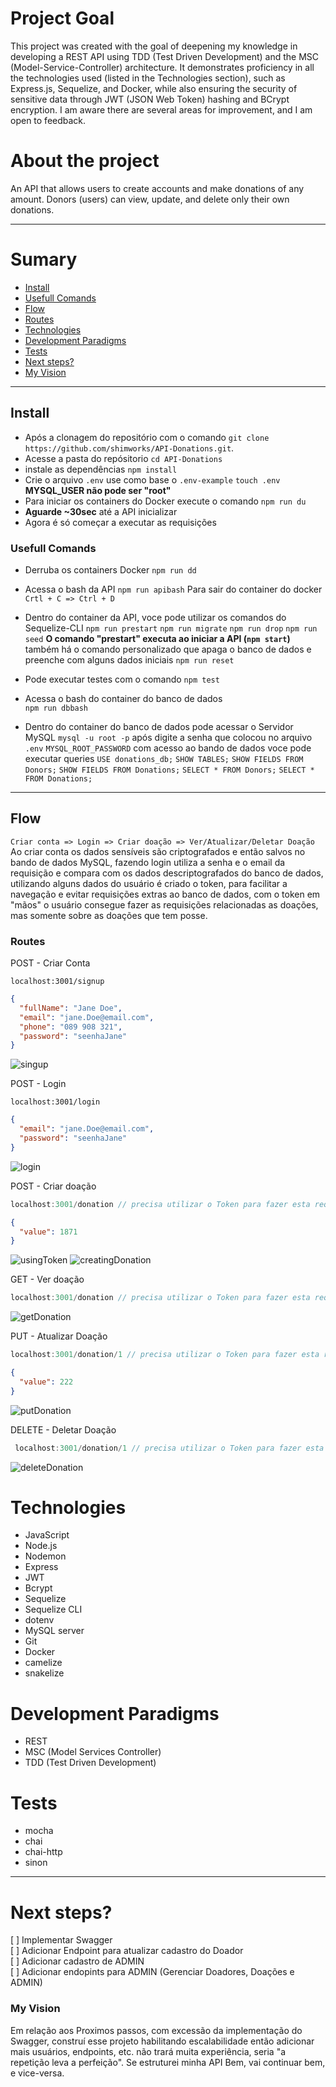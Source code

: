 # Project Goal

This project was created with the goal of deepening my knowledge in developing a REST API using TDD (Test Driven Development) and the MSC (Model-Service-Controller) architecture. It demonstrates proficiency in all the technologies used (listed in the Technologies section), such as Express.js, Sequelize, and Docker, while also ensuring the security of sensitive data through JWT (JSON Web Token) hashing and BCrypt encryption.
I am aware there are several areas for improvement, and I am open to feedback.


# About the project

An API that allows users to create accounts and make donations of any amount. Donors (users) can view, update, and delete only their own donations.

---
# Sumary

- [Install](#install)
- [Usefull Comands](#usefull-comands)
- [Flow](#flow)
- [Routes](#routes)
- [Technologies](#technologies)
- [Development Paradigms](#development-paradigms)
- [Tests](#tests)
- [Next steps?](#next-steps)
- [My Vision](#my-vision)
---

## Install

* Após a clonagem do repositório com o comando
`git clone https://github.com/shimworks/API-Donations.git`.
* Acesse a pasta do repósitorio
`cd API-Donations`
* instale as dependências
`npm install`
* Crie o arquivo `.env` use como base o `.env-example`
`touch .env`
**MYSQL_USER não pode ser "root"**
* Para iniciar os containers do Docker execute o comando `npm run du`
* **Aguarde ~30sec** até a API inicializar
* Agora é só começar a executar as requisições

### Usefull Comands

- Derruba os containers Docker 
  `npm run dd`
  
- Acessa o bash da API 
  `npm run apibash`
  Para sair do container do docker `Crtl + C => Ctrl + D`
- Dentro do container da API, voce pode utilizar os comandos do Sequelize-CLI
  `npm run prestart` `npm run migrate` `npm run drop` `npm run seed` 
  **O comando "prestart" executa ao iniciar a API (`npm start`)**
  também há o comando personalizado que apaga o banco de dados e preenche com alguns dados iniciais
  `npm run reset`
- Pode executar testes com o comando
  `npm test`
- Acessa o bash do container do banco de dados  
  `npm run dbbash`
- Dentro do container do banco de dados pode acessar o Servidor MySQL
  `mysql -u root -p` após digite a senha que colocou no arquivo `.env` `MYSQL_ROOT_PASSWORD` com acesso ao bando de dados voce pode executar queries
  `USE donations_db;`
  `SHOW TABLES;`
  `SHOW FIELDS FROM Donors;`
  `SHOW FIELDS FROM Donations;`
  `SELECT * FROM Donors;`
  `SELECT * FROM Donations;`
---
## Flow

`Criar conta => Login => Criar doação => Ver/Atualizar/Deletar Doação`
Ao criar conta os dados sensíveis são criptografados e então salvos no bando de dados MySQL, fazendo login utiliza a senha e o email da requisição e compara com os dados descriptografados do banco de dados, utilizando alguns dados do usuário é criado o token, para facilitar a navegação e evitar requisições extras ao banco de dados, com o token em "mãos" o usuário consegue fazer as requisições relacionadas as doações, mas somente sobre as doações que tem posse.


### Routes

POST - Criar Conta 
```
localhost:3001/signup
```
```json
{
  "fullName": "Jane Doe",
  "email": "jane.Doe@email.com",
  "phone": "089 908 321",
  "password": "seenhaJane"
}
```
![singup](/Global/Pics/01-singup.png)

POST - Login
```
localhost:3001/login
```
```json
{
  "email": "jane.Doe@email.com",
  "password": "seenhaJane"
}
```
![login](/Global/Pics/02-login.png)

POST - Criar doação
```js
localhost:3001/donation // precisa utilizar o Token para fazer esta requisição
```
```json
{
  "value": 1871
}
```
![usingToken](/Global/Pics/03_1-postDonation.png)
![creatingDonation](/Global/Pics/03_2-postDonation.png)

GET - Ver doação
```js
localhost:3001/donation // precisa utilizar o Token para fazer esta requisição
```
![getDonation](/Global/Pics/04-getDonation.png)

PUT - Atualizar Doação
```js
localhost:3001/donation/1 // precisa utilizar o Token para fazer esta requisição
```
```json
{
  "value": 222
}
```
![putDonation](/Global/Pics/05-putDonation.png)

DELETE - Deletar Doação
```js
 localhost:3001/donation/1 // precisa utilizar o Token para fazer esta requisição
```
![deleteDonation](/Global/Pics/06-deleteDonation.png)

# Technologies
- JavaScript
- Node.js
- Nodemon
- Express
- JWT
- Bcrypt
- Sequelize
- Sequelize CLI
- dotenv
- MySQL server
- Git
- Docker
- camelize
- snakelize

# Development Paradigms
- REST
- MSC (Model Services Controller)
- TDD (Test Driven Development)

# Tests
- mocha
- chai
- chai-http
- sinon

---

# Next steps?

[ ] Implementar Swagger  
[ ] Adicionar Endpoint para atualizar cadastro do Doador  
[ ] Adicionar cadastro de ADMIN  
[ ] Adicionar endopints para ADMIN (Gerenciar Doadores, Doações e ADMIN)  

### My Vision 
Em relação aos Proximos passos, com excessão da implementação do Swagger, construí esse projeto habilitando escalabilidade então adicionar mais usuários, endpoints, etc. não trará muita experiência, seria "a repetição leva a perfeição". Se estruturei minha API Bem, vai continuar bem, e vice-versa.


